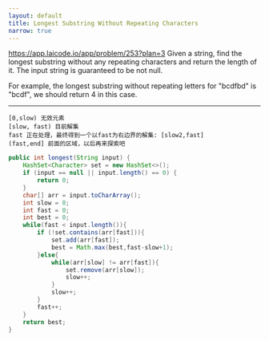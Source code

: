 ```yaml
---
layout: default
title: Longest Substring Without Repeating Characters
narrow: true
---
```


https://app.laicode.io/app/problem/253?plan=3
Given a string, find the longest substring without any repeating characters and return the length of it. The input string is guaranteed to be not null.

For example, the longest substring without repeating letters for "bcdfbd" is "bcdf", we should return 4 in this case.

---

```
[0,slow) 无效元素
[slow, fast) 目前解集
fast 正在处理，最终得到一个以fast为右边界的解集: [slow2,fast]
(fast,end] 前面的区域，以后再来探索吧
```

```java
public int longest(String input) {
    HashSet<Character> set = new HashSet<>();
    if (input == null || input.length() == 0) {
        return 0;
    }
    char[] arr = input.toCharArray();
    int slow = 0;
    int fast = 0;
    int best = 0;
    while(fast < input.length()){
        if (!set.contains(arr[fast])){
            set.add(arr[fast]);
            best = Math.max(best,fast-slow+1);
        }else{
            while(arr[slow] != arr[fast]){
                set.remove(arr[slow]);
                slow++;
            }
            slow++;
        }
        fast++;
    }
    return best;
}
```
